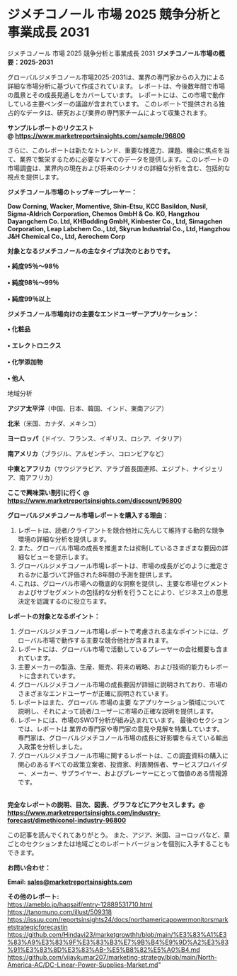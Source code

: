 # ジメチコノール 市場 2025 競争分析と事業成長 2031
 ジメチコノール 市場 2025 競争分析と事業成長 2031
<strong><b>ジメチコノール市場の概要：2025-2031</b></strong>

グローバルジメチコノール市場2025-2031は、業界の専門家からの入力による詳細な市場分析に基づいて作成されています。 レポートは、今後数年間で市場の風景とその成長見通しをカバーしています。 レポートには、この市場で動作している主要ベンダーの議論が含まれています。 このレポートで提供される独占的なデータは、研究および業界の専門家チームによって収集されます。

<strong>サンプルレポートのリクエスト @ <a href=https://www.marketreportsinsights.com/sample/96800>https://www.marketreportsinsights.com/sample/96800</a></strong>

さらに、このレポートは新たなトレンド、重要な推進力、課題、機会に焦点を当て、業界で繁栄するために必要なすべてのデータを提供します。このレポートの市場調査は、業界内の現在および将来のシナリオの詳細な分析を含む、包括的な視点を提供します。

<strong>ジメチコノール市場のトップキープレーヤー：</strong>

<strong>Dow Corning, Wacker, Momentive, Shin-Etsu, KCC Basildon, Nusil, Sigma-Aldrich Corporation, Chemos GmbH & Co. KG, Hangzhou Dayangchem Co. Ltd, KHBodding GmbH, Kinbester Co., Ltd, Simagchen Corporation, Leap Labchem Co., Ltd, Skyrun Industrial Co., Ltd, Hangzhou J&H Chemical Co., Ltd, Aerochem Corp</strong>

<strong><b>対象となるジメチコノールの主なタイプは次のとおりです。</b></strong>

<strong>• 純度95％〜98％<br><br>• 純度98％〜99％<br><br>• 純度99％以上</strong>

<strong><b>ジメチコノール市場向けの主要なエンドユーザーアプリケーション：</b></strong>

<strong>• 化粧品<br><br>• エレクトロニクス<br><br>• 化学添加物<br><br>• 他人</strong>

 地域分析

<strong><b>アジア太平洋</b></strong>（中国、日本、韓国、インド、東南アジア）

<strong><b>北米</b></strong>（米国、カナダ、メキシコ）

<strong><b>ヨーロッパ</b></strong>（ドイツ、フランス、イギリス、ロシア、イタリア）

<strong><b>南アメリカ</b></strong>（ブラジル、アルゼンチン、コロンビアなど）

<strong><b>中東とアフリカ</b></strong>（サウジアラビア、アラブ首長国連邦、エジプト、ナイジェリア、南アフリカ）

<strong>ここで興味深い割引に行く @ <a href=https://www.marketreportsinsights.com/discount/96800>https://www.marketreportsinsights.com/discount/96800</a></strong>

<strong><b>グローバルジメチコノール市場レポートを購入する理由：</b></strong>
<ol>
  <li>レポートは、読者/クライアントを競合他社に先んじて維持する動的な競争環境の詳細な分析を提供します。</li>
  <li>また、グローバル市場の成長を推進または抑制しているさまざまな要因の詳細なビューを提示します。</li>
  <li>グローバルジメチコノール市場レポートは、市場の成長がどのように推定されるかに基づいて評価された8年間の予測を提供します。</li>
  <li>これは、グローバル市場への徹底的な洞察を提供し、主要な市場セグメントおよびサブセグメントの包括的な分析を行うことにより、ビジネス上の意思決定を認識するのに役立ちます。</li>
</ol>
<strong><b>レポートの対象となるポイント：</b></strong>
<ol>
  <li>グローバルジメチコノール市場レポートで考慮される主なポイントには、グローバル市場で動作する主要な競合他社が含まれます。</li>
  <li>レポートには、グローバル市場で活動しているプレーヤーの会社概要も含まれています。</li>
  <li>主要メーカーの製造、生産、販売、将来の戦略、および技術的能力もレポートに含まれています。</li>
  <li>グローバルジメチコノール市場の成長要因が詳細に説明されており、市場のさまざまなエンドユーザーが正確に説明されています。</li>
  <li>レポートはまた、グローバル 市場の主要 なアプリケーション領域について説明し、それによって読者/ユーザーに市場の正確な説明を提供します。</li>
  <li>レポートには、市場のSWOT分析が組み込まれています。 最後のセクションでは、レポートは 業界の専門家や専門家の意見や見解を特集しています。 専門家は、グローバルジメチコノール市場の成長に好影響を与えている輸出入政策を分析しました。</li>
  <li>グローバルジメチコノール市場に関するレポートは、この調査資料の購入に関心のあるすべての政策立案者、投資家、利害関係者、サービスプロバイダー、メーカー、サプライヤー、およびプレーヤーにとって価値のある情報源です。</li>
</ol><br>
<strong>完全なレポートの説明、目次、図表、グラフなどにアクセスします。@ <a href=https://www.marketreportsinsights.com/industry-forecast/dimethiconol-industry-96800>https://www.marketreportsinsights.com/industry-forecast/dimethiconol-industry-96800</a></strong>

この記事を読んでくれてありがとう。 また、アジア、米国、ヨーロッパなど、章ごとのセクションまたは地域ごとのレポートバージョンを個別に入手することもできます。

<strong><b>お問い合わせ：</b></strong>

<strong>Email: </strong><a href=mailto:sales@marketreportsinsights.com><strong>sales@marketreportsinsights.com</strong></a>

<strong>その他のレポート:</strong>
<br>
<a href=https://ameblo.jp/haqsaif/entry-12889531710.html>https://ameblo.jp/haqsaif/entry-12889531710.html</a>
<br>
<a href=https://tanomuno.com/illust/509318>https://tanomuno.com/illust/509318</a>
<br>
<a href=https://issuu.com/reportsinsights24/docs/northamericapowermonitorsmarketstrategicforecastin>https://issuu.com/reportsinsights24/docs/northamericapowermonitorsmarketstrategicforecastin</a>
<br>
<a href=https://github.com/Hindavi23/marketgrowthh/blob/main/%E3%83%A1%E3%83%A9%E3%83%9F%E3%83%B3%E7%9B%B4%E9%9D%A2%E3%83%91%E3%83%8D%E3%83%AB-%E5%B8%82%E5%A0%B4.md>https://github.com/Hindavi23/marketgrowthh/blob/main/%E3%83%A1%E3%83%A9%E3%83%9F%E3%83%B3%E7%9B%B4%E9%9D%A2%E3%83%91%E3%83%8D%E3%83%AB-%E5%B8%82%E5%A0%B4.md</a>
<br>
<a href=https://github.com/vijaykumar207/marketing-strategy/blob/main/North-America-AC/DC-Linear-Power-Supplies-Market.md>https://github.com/vijaykumar207/marketing-strategy/blob/main/North-America-AC/DC-Linear-Power-Supplies-Market.md</a>"
